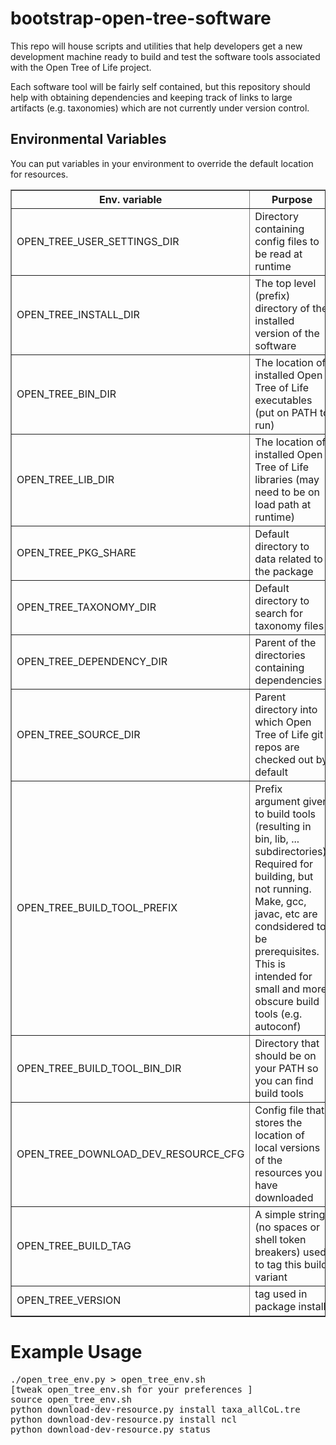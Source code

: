 bootstrap-open-tree-software
============================
This repo will house scripts and utilities that help developers get a new
development machine ready to build and test the software tools associated with
the Open Tree of Life project.

Each software tool will be fairly self contained, but this repository should
help with obtaining dependencies and keeping track of links to large artifacts
(e.g. taxonomies) which are not currently under version control.


Environmental Variables
-----------------------
You can put variables in your environment to override the default location for
resources.

<table border="1">
<tr>
    <th>Env. variable</th>
    <th width="25%">Purpose</th>
    <th>Default</th>
</tr>
<tr>
    <td>OPEN_TREE_USER_SETTINGS_DIR</td>
    <td>Directory containing config files to be read at runtime</td>
    <td><pre>${HOME}/.open_tree</pre></td>
</tr>
<tr>
    <td>OPEN_TREE_INSTALL_DIR</td>
    <td>The top level (prefix) directory of the installed version of the software</td>
    <td><pre>${HOME}/open_tree_install</pre></td>
</tr>
<tr>
    <td>OPEN_TREE_BIN_DIR</td>
    <td>The location of installed Open Tree of Life executables (put on PATH to run)</td>
    <td><pre>${OPEN_TREE_INSTALL_DIR}/bin</pre></td>
</tr>
<tr>
    <td>OPEN_TREE_LIB_DIR</td>
    <td>The location of installed Open Tree of Life libraries (may need to be on load path at runtime)</td>
    <td><pre>${OPEN_TREE_INSTALL_DIR}/lib</pre></td>
</tr>
<tr>
    <td>OPEN_TREE_PKG_SHARE</td>
    <td>Default directory to data related to the package</td>
    <td><pre>${OPEN_TREE_INSTALL_DIR}/share/open-tree-#.#.#</pre></td>
</tr>
<tr>
    <td>OPEN_TREE_TAXONOMY_DIR</td>
    <td>Default directory to search for taxonomy files</td>
    <td><pre>${OPEN_TREE_PKG_SHARE}/taxonomy</pre></td>
</tr>
<tr>
    <td>OPEN_TREE_DEPENDENCY_DIR</td>
    <td>Parent of the directories containing dependencies</td>
    <td>The top level of the bootstrap-open-tree-software repository</td>
</tr>
<tr>
    <td>OPEN_TREE_SOURCE_DIR</td>
    <td>Parent directory into which Open Tree of Life git repos are checked out by default</td>
    <td><pre>${OPEN_TREE_DEPENDENCY_DIR}/..</td>
</tr>
<tr>
    <td>OPEN_TREE_BUILD_TOOL_PREFIX</td>
    <td>Prefix argument given to build tools (resulting in bin, lib, ... subdirectories). Required for building, but not running. Make, gcc, javac, etc are condsidered to be prerequisites. This is intended for small and more obscure build tools (e.g. autoconf)</td>
    <td><pre>${OPEN_TREE_DEPENDENCY_DIR}/tools</td>
</tr>
<tr>
    <td>OPEN_TREE_BUILD_TOOL_BIN_DIR</td>
    <td>Directory that should be on your PATH so you can find build tools</td>
    <td><pre>${OPEN_TREE_BUILD_TOOL_PREFIX}/bin</td>
</tr>
<tr>
    <td>OPEN_TREE_DOWNLOAD_DEV_RESOURCE_CFG</td>
    <td>Config file that stores the location of local versions of the resources you have downloaded</td>
    <td><pre>${OPEN_TREE_USER_SETTINGS_DIR}/download-dev-resource.cfg</pre></td>
</tr>
<tr>
    <td>OPEN_TREE_BUILD_TAG</td>
    <td>A simple string (no spaces or shell token breakers) used to tag this build variant</td>
    <td><pre>release</pre></td>
</tr>
<tr>
    <td>OPEN_TREE_VERSION</td>
    <td>tag used in package install</td>
    <td><pre>0.0.1</pre></td>
</tr>
</table>

Example Usage
=============
<pre>
./open_tree_env.py > open_tree_env.sh
[tweak open_tree_env.sh for your preferences ]
source open_tree_env.sh
python download-dev-resource.py install taxa_allCoL.tre
python download-dev-resource.py install ncl
python download-dev-resource.py status
</pre>
